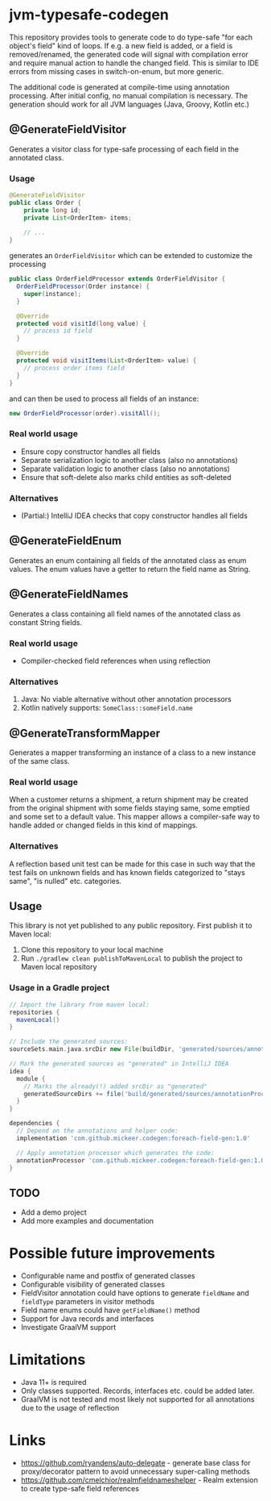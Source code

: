 # jvm-typesafe-codegen

This repository provides tools to generate code to do type-safe "for each object's field" kind of loops. If e.g. a new 
field is added, or a field is removed/renamed, the generated code will signal with compilation error and require manual
action to handle the changed field. This is similar to IDE errors from missing cases in switch-on-enum, but more generic.

The additional code is generated at compile-time using annotation processing. After initial config, no manual compilation
is necessary. The generation should work for all JVM languages (Java, Groovy, Kotlin etc.)

## @GenerateFieldVisitor

Generates a visitor class for type-safe processing of each field in the annotated class. 

### Usage

```java
@GenerateFieldVisitor
public class Order {
    private long id;
    private List<OrderItem> items;
    
    // ...
}
```

generates an `OrderFieldVisitor` which can be extended to customize the processing

```java
public class OrderFieldProcessor extends OrderFieldVisitor {
  OrderFieldProcessor(Order instance) {
    super(instance);
  }

  @Override
  protected void visitId(long value) {
    // process id field
  }

  @Override
  protected void visitItems(List<OrderItem> value) {
    // process order items field
  }
}
```

and can then be used to process all fields of an instance:

```java
new OrderFieldProcessor(order).visitAll();
```

### Real world usage

  * Ensure copy constructor handles all fields
  * Separate serialization logic to another class (also no annotations)
  * Separate validation logic to another class (also no annotations)
  * Ensure that soft-delete also marks child entities as soft-deleted

### Alternatives

  * (Partial:) IntelliJ IDEA checks that copy constructor handles all fields

## @GenerateFieldEnum

Generates an enum containing all fields of the annotated class as enum values. The enum values have a getter to return the field name as String.

## @GenerateFieldNames

Generates a class containing all field names of the annotated class as constant String fields.

### Real world usage

  * Compiler-checked field references when using reflection

### Alternatives

1) Java: No viable alternative without other annotation processors
2) Kotlin natively supports: `SomeClass::someField.name`

## @GenerateTransformMapper

Generates a mapper transforming an instance of a class to a new instance of the same class.

### Real world usage

When a customer returns a shipment, a return shipment may be created from the original shipment 
with some fields staying same, some emptied and some set to a default value. This mapper
allows a compiler-safe way to handle added or changed fields in this kind of mappings.

### Alternatives

A reflection based unit test can be made for this case in such way that the test fails on unknown fields
and has known fields categorized to "stays same", "is nulled" etc. categories.

Usage
-----

This library is not yet published to any public repository. First publish it to Maven local:

1. Clone this repository to your local machine
2. Run `./gradlew clean publishToMavenLocal` to publish the project to Maven local repository

### Usage in a Gradle project 

```groovy
// Import the library from maven local:
repositories {
  mavenLocal()
}

// Include the generated sources:
sourceSets.main.java.srcDir new File(buildDir, 'generated/sources/annotationProcessor')

// Mark the generated sources as "generated" in IntelliJ IDEA
idea {
  module {
    // Marks the already(!) added srcDir as "generated"
    generatedSourceDirs += file('build/generated/sources/annotationProcessor')
  }
}

dependencies {
  // Depend on the annotations and helper code:
  implementation 'com.github.mickeer.codegen:foreach-field-gen:1.0'

  // Apply annotation processor which generates the code:
  annotationProcessor 'com.github.mickeer.codegen:foreach-field-gen:1.0'
}
```

TODO
----

* Add a demo project
* Add more examples and documentation

Possible future improvements
============================

  * Configurable name and postfix of generated classes
  * Configurable visibility of generated classes
  * FieldVisitor annotation could have options to generate `fieldName` and `fieldType` parameters in visitor methods
  * Field name enums could have `getFieldName()` method
  * Support for Java records and interfaces
  * Investigate GraalVM support
  
Limitations
===========

  * Java 11+ is required
  * Only classes supported. Records, interfaces etc. could be added later.
  * GraalVM is not tested and most likely not supported for all annotations due to the usage of reflection
  
Links
=====

  * https://github.com/ryandens/auto-delegate - generate base class for proxy/decorator pattern to avoid unnecessary super-calling methods
  * https://github.com/cmelchior/realmfieldnameshelper - Realm extension to create type-safe field references 
